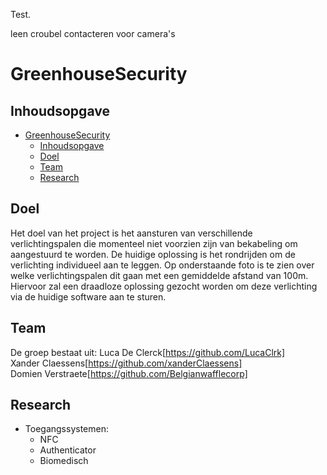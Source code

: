 Test.

leen croubel contacteren voor camera's


# GreenhouseSecurity

## Inhoudsopgave

- [GreenhouseSecurity](#greenhousesecurity)
  - [Inhoudsopgave](#inhoudsopgave)
  - [Doel](#doel)
  - [Team](#team)
  - [Research](#research)

## Doel
Het doel van het project is het aansturen van verschillende verlichtingspalen die momenteel niet voorzien zijn van bekabeling om aangestuurd te worden. De huidige oplossing is het rondrijden om de verlichting individueel aan te leggen. Op onderstaande foto is te zien over welke verlichtingspalen dit gaan met een gemiddelde afstand van 100m. Hiervoor zal een draadloze oplossing gezocht worden om deze verlichting via de huidige software aan te sturen.

## Team
De groep bestaat uit:
Luca De Clerck[https://github.com/LucaClrk]  
Xander Claessens[https://github.com/xanderClaessens]  
Domien Verstraete[https://github.com/Belgianwafflecorp]  

## Research

- Toegangssystemen:
    - NFC
    - Authenticator
    - Biomedisch
